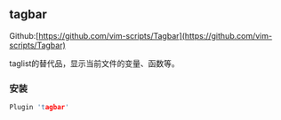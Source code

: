 ## tagbar

Github:[https://github.com/vim-scripts/Tagbar](https://github.com/vim-scripts/Tagbar)

taglist的替代品，显示当前文件的变量、函数等。

### 安装

```c
Plugin 'tagbar'
```

###
